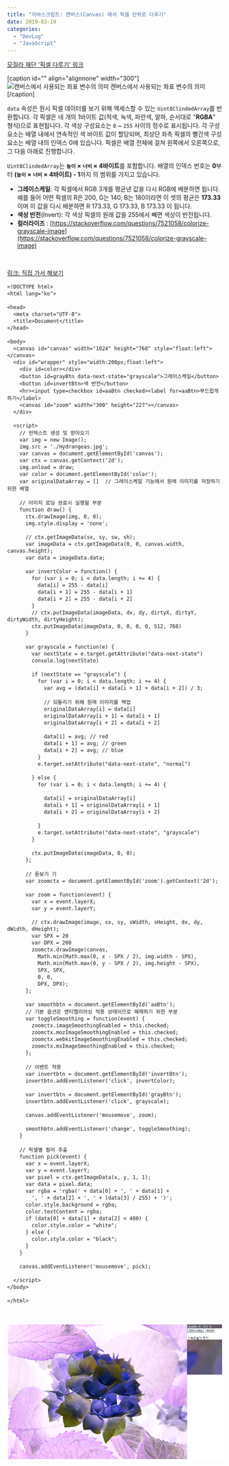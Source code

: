 ```yaml
---
title: "자바스크립트: 캔버스(Canvas) 에서 픽셀 단위로 다루기"
date: 2019-03-19
categories: 
  - "DevLog"
  - "JavaScript"
---
```


[모질라 재단 '픽셀 다루기' 링크](https://developer.mozilla.org/en-US/docs/Web/API/Canvas_API/Tutorial/Pixel_manipulation_with_canvas)

\[caption id="" align="alignnone" width="300"\]![캔버스에서 사용되는 좌표 변수의 의미](https://mdn.mozillademos.org/files/225/Canvas_drawimage.jpg) 캔버스에서 사용되는 좌표 변수의 의미\[/caption\]

`data` 속성은 원시 픽셀 데이터를 보기 위해 액세스할 수 있는 `Uint8ClindedArray`를 반환합니다. 각 픽셀은 네 개의 1바이트 값(적색, 녹색, 파란색, 알파, 순서대로 "**RGBA**" 형식)으로 표현됩니다. 각 색상 구성요소는 `0` ~ `255` 사이의 정수로 표시됩니다. 각 구성요소는 배열 내에서 연속적인 색 바이트 값이 할당되며, 최상단 좌측 픽셀의 빨간색 구성요소는 배열 내의 인덱스 0에 있습니다. 픽셀은 배열 전체에 걸쳐 왼쪽에서 오른쪽으로, 그 다음 아래로 진행합니다.

`Uint8ClindedArray`는 **`높이` × `너비` × 4바이트**를 포함합니다. 배열의 인덱스 번호는 **0**부터 **(`높이` × `너비` × 4바이트) - 1**까지 의 범위를 가지고 있습니다.

- **그레이스케일**: 각 픽셀에서 RGB 3개를 평균낸 값을 다시 RGB에 배분하면 됩니다. 예를 들어 어떤 픽셀의 R은 200, G는 140, B는 180이라면 이 셋의 평균은 **173.33**이며 이 값을 다시 배분하면 R 173.33, G 173.33, B 173.33 이 됩니다.
- **색상 반전**(Invert): 각 색상 픽셀의 원래 값을 255에서 빼면 색상이 반전됩니다.
- **컬러라이즈** : [https://stackoverflow.com/questions/7521058/colorize-grayscale-image](https://stackoverflow.com/questions/7521058/colorize-grayscale-image)

 

[링크: 직접 가서 해보기](http://yoonbumtae.com/util/misc/pixel.htm)

```
<!DOCTYPE html>
<html lang="ko">

<head>
  <meta charset="UTF-8">
  <title>Document</title>
</head>

<body>
  <canvas id="canvas" width="1024" height="768" style="float:left"></canvas>
  <div id="wrapper" style="width:200px;float:left">
    <div id=color></div>
    <button id=grayBtn data-next-state="grayscale">그레이스케일</button>
    <button id=invertBtn>색 반전</button>
    <hr><input type=checkbox id=aaBtn checked><label for=aaBtn>부드럽게 하기</label>
    <canvas id="zoom" width="300" height="227"></canvas>
  </div>

  <script>
    // 컨텍스트 생성 및 받아오기
    var img = new Image();
    img.src = './Hydrangeas.jpg';
    var canvas = document.getElementById('canvas');
    var ctx = canvas.getContext('2d');
    img.onload = draw;
    var color = document.getElementById('color');
    var originalDataArray = []  // 그레이스케일 기능에서 원래 이미지를 저장하기 위한 배열

    // 이미지 로딩 완료시 실행될 부분
    function draw() {
      ctx.drawImage(img, 0, 0);
      img.style.display = 'none';
      
      // ctx.getImageData(sx, sy, sw, sh);
      var imageData = ctx.getImageData(0, 0, canvas.width, canvas.height);
      var data = imageData.data;

      var invertColor = function() {
        for (var i = 0; i < data.length; i += 4) {
          data[i] = 255 - data[i]
          data[i + 1] = 255 - data[i + 1]
          data[i + 2] = 255 - data[i + 2]
        }
        // ctx.putImageData(imageData, dx, dy, dirtyX, dirtyY, dirtyWidth, dirtyHeight);
        ctx.putImageData(imageData, 0, 0, 0, 0, 512, 768)
      }

      var grayscale = function(e) {
        var nextState = e.target.getAttribute("data-next-state")
        console.log(nextState)

        if (nextState == "grayscale") {
          for (var i = 0; i < data.length; i += 4) {
            var avg = (data[i] + data[i + 1] + data[i + 2]) / 3;

            // 되돌리기 위해 원래 이미지를 백업
            originalDataArray[i] = data[i]
            originalDataArray[i + 1] = data[i + 1]
            originalDataArray[i + 2] = data[i + 2]

            data[i] = avg; // red
            data[i + 1] = avg; // green
            data[i + 2] = avg; // blue
          }
          e.target.setAttribute("data-next-state", "normal")
          
        } else {
          for (var i = 0; i < data.length; i += 4) {

            data[i] = originalDataArray[i]
            data[i + 1] = originalDataArray[i + 1]
            data[i + 2] = originalDataArray[i + 2]

          }
          e.target.setAttribute("data-next-state", "grayscale")
        }

        ctx.putImageData(imageData, 0, 0);
      };

      // 돋보기 기
      var zoomctx = document.getElementById('zoom').getContext('2d');

      var zoom = function(event) {
        var x = event.layerX;
        var y = event.layerY;

        // ctx.drawImage(image, sx, sy, sWidth, sHeight, dx, dy, dWidth, dHeight);
        var SPX = 20
        var DPX = 200
        zoomctx.drawImage(canvas,
          Math.min(Math.max(0, x - SPX / 2), img.width - SPX),
          Math.min(Math.max(0, y - SPX / 2), img.height - SPX),
          SPX, SPX,
          0, 0,
          DPX, DPX);
      };

      var smoothbtn = document.getElementById('aaBtn');
      // 기본 옵션은 앤티앨리어싱 적용 상태이므로 해제하기 위한 부분
      var toggleSmoothing = function(event) {
        zoomctx.imageSmoothingEnabled = this.checked;
        zoomctx.mozImageSmoothingEnabled = this.checked;
        zoomctx.webkitImageSmoothingEnabled = this.checked;
        zoomctx.msImageSmoothingEnabled = this.checked;
      };

      // 이벤트 적용
      var invertbtn = document.getElementById('invertBtn');
      invertbtn.addEventListener('click', invertColor);

      var invertbtn = document.getElementById('grayBtn');
      invertbtn.addEventListener('click', grayscale);

      canvas.addEventListener('mousemove', zoom);
      
      smoothbtn.addEventListener('change', toggleSmoothing);
    }

    // 픽셀별 컬러 추출
    function pick(event) {
      var x = event.layerX;
      var y = event.layerY;
      var pixel = ctx.getImageData(x, y, 1, 1);
      var data = pixel.data;
      var rgba = 'rgba(' + data[0] + ', ' + data[1] +
        ', ' + data[2] + ', ' + (data[3] / 255) + ')';
      color.style.background = rgba;
      color.textContent = rgba;
      if (data[0] + data[1] + data[2] < 480) {
        color.style.color = "white";
      } else {
        color.style.color = "black";
      }
    }

    canvas.addEventListener('mousemove', pick);

  </script>
</body>

</html>

```

 

![](./assets/img/wp-content/uploads/2019/03/수국.png)
